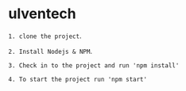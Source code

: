 # ulventech

`1. clone the project`.

`2. Install Nodejs & NPM`.

`3. Check in to the project and run 'npm install'`

`4. To start the project run 'npm start'`
